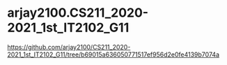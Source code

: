 # arjay2100.CS211_2020-2021_1st_IT2102_G11

https://github.com/arjay2100/CS211_2020-2021_1st_IT2102_G11/tree/b69015a636050771517ef956d2e0fe4139b7074a
